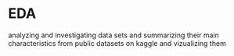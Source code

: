# EDA
analyzing and investigating data sets and summarizing their main characteristics from public datasets on kaggle and vizualizing them 
